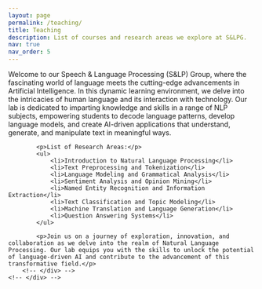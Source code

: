 ```yaml
---
layout: page
permalink: /teaching/
title: Teaching
description: List of courses and research areas we explore at S&LPG.
nav: true
nav_order: 5
---
```


<div class="container text-justify">
    <!-- <div class="row justify-content-center"> -->
        <!-- <div class="col-md-10 "> -->
            <p>Welcome to our Speech & Language Processing (S&LP) Group, where the fascinating world of language meets the cutting-edge advancements in Artificial Intelligence. In this dynamic learning environment, we delve into the intricacies of human language and its interaction with technology. Our lab is dedicated to imparting knowledge and skills in a range of NLP subjects, empowering students to decode language patterns, develop language models, and create AI-driven applications that understand, generate, and manipulate text in meaningful ways.</p>

            <p>List of Research Areas:</p>
            <ul>
                <li>Introduction to Natural Language Processing</li>
                <li>Text Preprocessing and Tokenization</li>
                <li>Language Modeling and Grammatical Analysis</li>
                <li>Sentiment Analysis and Opinion Mining</li>
                <li>Named Entity Recognition and Information Extraction</li>
                <li>Text Classification and Topic Modeling</li>
                <li>Machine Translation and Language Generation</li>
                <li>Question Answering Systems</li>
            </ul>

            <p>Join us on a journey of exploration, innovation, and collaboration as we delve into the realm of Natural Language Processing. Our lab equips you with the skills to unlock the potential of language-driven AI and contribute to the advancement of this transformative field.</p>
        <!-- </div> -->
    <!-- </div> -->
</div>
